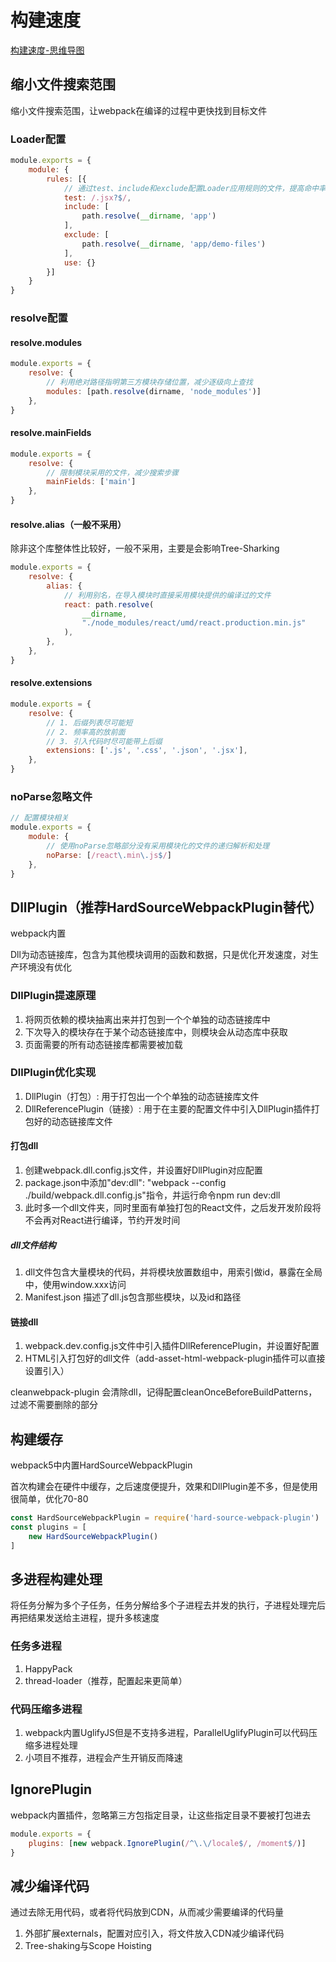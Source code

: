 # 构建速度

[构建速度-思维导图](./mind/01-构建速度.html)

## 缩小文件搜索范围

缩小文件搜索范围，让webpack在编译的过程中更快找到目标文件

### Loader配置

```js
module.exports = {
    module: {
        rules: [{
            // 通过test、include和exclude配置Loader应用规则的文件，提高命中率
            test: /.jsx?$/,
            include: [
                path.resolve(__dirname, 'app')
            ],
            exclude: [
                path.resolve(__dirname, 'app/demo-files')
            ],
            use: {}
        }]
    }
}
```

### resolve配置

#### resolve.modules

```js
module.exports = {
    resolve: {
        // 利用绝对路径指明第三方模块存储位置，减少逐级向上查找
        modules: [path.resolve(dirname, 'node_modules')]
    },
}
```

#### resolve.mainFields

```js
module.exports = {
    resolve: {
        // 限制模块采用的文件，减少搜索步骤
        mainFields: ['main']
    },
}
```

#### resolve.alias（一般不采用）

除非这个库整体性比较好，一般不采用，主要是会影响Tree-Sharking

```js
module.exports = {
    resolve: {
        alias: {
            // 利用别名，在导入模块时直接采用模块提供的编译过的文件
            react: path.resolve(
                __dirname,
                "./node_modules/react/umd/react.production.min.js"
            ),
        },
    },
}
```

#### resolve.extensions

```js
module.exports = {
    resolve: {
        // 1. 后缀列表尽可能短
        // 2. 频率高的放前面
        // 3. 引入代码时尽可能带上后缀
        extensions: ['.js', '.css', '.json', '.jsx'],
    },
}
```

### noParse忽略文件

```js
// 配置模块相关
module.exports = {
    module: {
        // 使用noParse忽略部分没有采用模块化的文件的递归解析和处理
        noParse: [/react\.min\.js$/]
    },
}
```

## DllPlugin（推荐HardSourceWebpackPlugin替代）

webpack内置

Dll为动态链接库，包含为其他模块调用的函数和数据，只是优化开发速度，对生产环境没有优化

### DllPlugin提速原理

1. 将网页依赖的模块抽离出来并打包到一个个单独的动态链接库中
2. 下次导入的模块存在于某个动态链接库中，则模块会从动态库中获取
3. 页面需要的所有动态链接库都需要被加载

### DllPlugin优化实现

1. DllPlugin（打包）: 用于打包出一个个单独的动态链接库文件
2. DllReferencePlugin（链接）: 用于在主要的配置文件中引入DllPlugin插件打包好的动态链接库文件

#### 打包dll

1. 创建webpack.dll.config.js文件，并设置好DllPlugin对应配置
2. package.json中添加"dev:dll": "webpack --config ./build/webpack.dll.config.js"指令，并运行命令npm run dev:dll
3. 此时多一个dll文件夹，同时里面有单独打包的React文件，之后发开发阶段将不会再对React进行编译，节约开发时间 

##### dll文件结构

1. dll文件包含大量模块的代码，并将模块放置数组中，用索引做id，暴露在全局中，使用window.xxx访问
2. Manifest.json 描述了dll.js包含那些模块，以及id和路径

#### 链接dll

1. webpack.dev.config.js文件中引入插件DllReferencePlugin，并设置好配置
2. HTML引入打包好的dll文件（add-asset-html-webpack-plugin插件可以直接设置引入）

cleanwebpack-plugin 会清除dll，记得配置cleanOnceBeforeBuildPatterns，过滤不需要删除的部分

## 构建缓存

webpack5中内置HardSourceWebpackPlugin

首次构建会在硬件中缓存，之后速度便提升，效果和DllPlugin差不多，但是使用很简单，优化70-80

```js
const HardSourceWebpackPlugin = require('hard-source-webpack-plugin')
const plugins = [
    new HardSourceWebpackPlugin()
]
```

## 多进程构建处理

将任务分解为多个子任务，任务分解给多个子进程去并发的执行，子进程处理完后再把结果发送给主进程，提升多核速度

### 任务多进程

1. HappyPack
2. thread-loader（推荐，配置起来更简单）

### 代码压缩多进程

1. webpack内置UglifyJS但是不支持多进程，ParallelUglifyPlugin可以代码压缩多进程处理
2. 小项目不推荐，进程会产生开销反而降速

## IgnorePlugin

webpack内置插件，忽略第三方包指定目录，让这些指定目录不要被打包进去

```js
module.exports = {
    plugins: [new webpack.IgnorePlugin(/^\.\/locale$/, /moment$/)]
}
```

## 减少编译代码

通过去除无用代码，或者将代码放到CDN，从而减少需要编译的代码量

1. 外部扩展externals，配置对应引入，将文件放入CDN减少编译代码
2. Tree-shaking与Scope Hoisting
